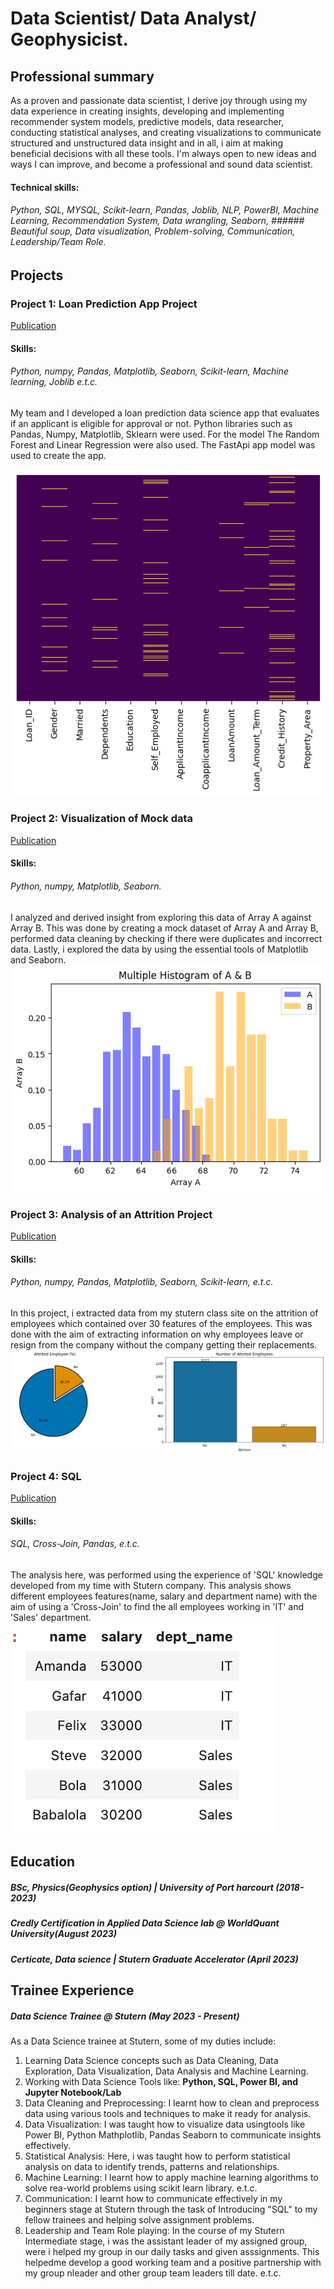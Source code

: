# Data Scientist/ Data Analyst/ Geophysicist.

## Professional summary
As a proven and passionate data scientist, I derive joy through using my data experience in creating insights, developing and implementing recommender system models, predictive models, data researcher, conducting statistical analyses, and creating visualizations to communicate structured and unstructured data insight and in all, i aim at making beneficial decisions with all these tools. I'm always open to new ideas and ways I can improve, and become a professional and sound data scientist.

#### Technical skills: 
###### *Python*, *SQL*, *MYSQL*, *Scikit-learn*, *Pandas*, *Joblib*, *NLP*, *PowerBI*, *Machine Learning*, *Recommendation System*, *Data wrangling*, *Seaborn*, ###### *Beautiful soup*, *Data visualization*, *Problem-solving*, *Communication*, *Leadership/Team Role*.


## Projects
### Project 1: Loan Prediction App Project
[Publication](https://github.com/Sophiajackrich/Stutern-repo/blob/main/loan%20app%20prediction%204.ipynb)
#### Skills:
###### *Python*, *numpy*, *Pandas*, *Matplotlib*, *Seaborn*, *Scikit-learn*, *Machine learning*, *Joblib* e.t.c.

My team and I developed a loan prediction data science app that evaluates if an applicant is eligible for approval or not. 
Python libraries such as Pandas, Numpy, Matplotlib, Sklearn were used. For the model The Random Forest and Linear Regression were also used. The FastApi app model was used to create the app.

![](/images/downloadsophia....png)

### Project 2: Visualization of Mock data 
[Publication](https://github.com/Sophiajackrich/Stutern-repo/blob/main/Visualization_by_Sophia.ipynb)
#### Skills:
###### *Python*, *numpy*, *Matplotlib*, *Seaborn*.

I analyzed and derived insight from exploring this data of Array A against Array B.
This was done by creating a mock dataset of Array A and Array B, performed data cleaning by checking if there were duplicates and incorrect data.
Lastly, i explored the data by using the essential tools of Matplotlib and Seaborn.
![](/images/sophia-project1.png)

### Project 3: Analysis of an Attrition Project
[Publication](https://github.com/Sophiajackrich/Stutern-repo/blob/main/Sophia's_Attrition_project.ipynb)
#### Skills:
###### *Python*, *numpy*, *Pandas*, *Matplotlib*, *Seaborn*, *Scikit-learn*, e.t.c.

In this project, i extracted data from my stutern class site on the attrition of employees which contained over 30 features of the employees.
This was done with the aim of extracting information on why employees leave or resign from the company without the company getting their replacements.
![](/images/sophia-project2.png)

### Project 4: SQL
[Publication](https://github.com/Sophiajackrich/Stutern-repo/blob/main/SQL_Assignment_2.ipynb)
#### Skills:
###### *SQL*, *Cross-Join*, *Pandas*, e.t.c.

The analysis here, was performed using the experience of 'SQL' knowledge developed from my time with Stutern company. 
This analysis shows different employees features(name, salary and department name) with the aim of using a 'Cross-Join' to find the all employees working in 'IT' and 'Sales' department.
![](/images/sophia-project3.png)

## Education
##### BSc, Physics(Geophysics option) | University of Port harcourt (_2018-2023_)
##### Credly Certification in Applied Data Science lab @ WorldQuant University(_August 2023_)
##### Certicate, Data science | Stutern Graduate Accelerator (_April 2023_)

## Trainee Experience
##### **Data Science Trainee @ Stutern (_May 2023 - Present_)**
As a Data Science trainee at Stutern, some of my duties include: 
1. Learning Data Science concepts such as Data Cleaning, Data Exploration, Data Visualization, Data Analysis and Machine Learning.
2. Working with Data Science Tools like: **Python, SQL, Power BI, and Jupyter Notebook/Lab**
3. Data Cleaning and Preprocessing: I learnt how to clean and preprocess data using various tools and techniques to make it ready for analysis.
4. Data Visualization: I was taught how to visualize data usingtools like Power BI, Python Mathplotlib, Pandas Seaborn to communicate insights effectively.
5. Statistical Analysis: Here, i was taught how to perform statistical analysis on data to identify trends, patterns and relationships.
6. Machine Learning: I learnt how to apply machine learning algorithms to solve rea-world problems using scikit learn library. e.t.c.
7. Communication: I learnt how to communicate  effectively in my beginners stage at Stutern through the task of Introducing "SQL" to my fellow trainees and helping solve assignment problems.
8. Leadership and Team Role playing: In the course of my Stutern Intermediate stage, i was the assistant leader of my assigned group, were i helped my group in our daily tasks and given asssignments. This helpedme develop a good working team and a positive partnership with my group nleader and other group team leaders till date. e.t.c.

